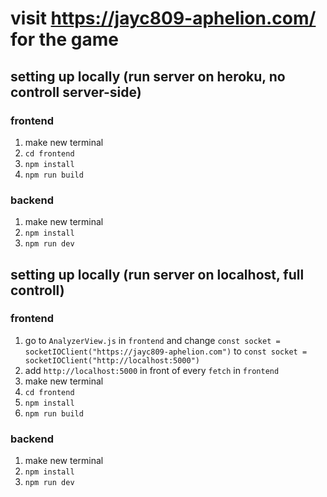 # visit https://jayc809-aphelion.com/ for the game


## setting up locally (run server on heroku, no controll server-side)

### frontend 
1. make new terminal
2. `cd frontend`
3. `npm install` 
4. `npm run build`

### backend
1. make new terminal
2. `npm install`
3. `npm run dev`


## setting up locally (run server on localhost, full controll)

### frontend
1. go to `AnalyzerView.js` in `frontend` and change `const socket = socketIOClient("https://jayc809-aphelion.com")` to `const socket = socketIOClient("http://localhost:5000")`
2. add `http://localhost:5000` in front of every `fetch` in `frontend` 
3. make new terminal
4. `cd frontend`
5. `npm install`
6. `npm run build`

### backend
1. make new terminal
2. `npm install`
3. `npm run dev`
